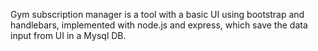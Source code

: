 Gym subscription manager is a tool with a basic UI using bootstrap and handlebars, implemented with node.js and express, which save the data input from UI in a Mysql DB.